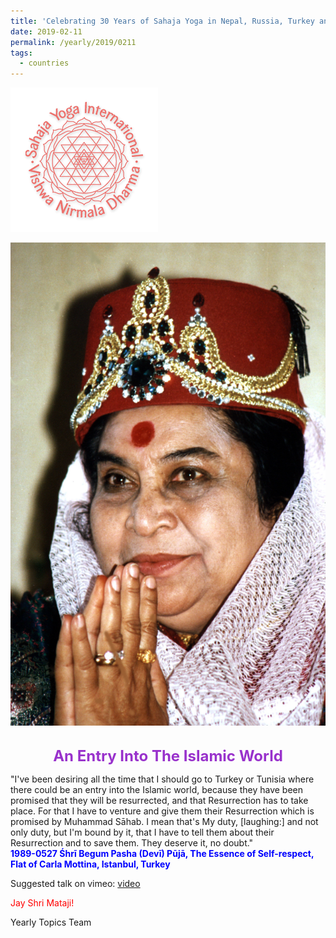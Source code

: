 ```yaml
---
title: 'Celebrating 30 Years of Sahaja Yoga in Nepal, Russia, Turkey and Ukraine, Post 4'
date: 2019-02-11
permalink: /yearly/2019/0211
tags:
  - countries
---
```


![PICTURE 9](/images/image9.png)

<div style="text-align: center"><img src="/images/image21.png" /></div>

<br>
<p style="color:DarkOrchid; text-align:center">
<font size="+2"><b>An Entry Into The Islamic World</b><br></font>
</p>

<p>
"I've been desiring all the time that I should go to Turkey or Tunisia where there could be an entry into the Islamic world, because they have been promised that they will be resurrected, and that Resurrection has to take place. For that I have to venture and give them their Resurrection which is promised by Muhammad Sāhab. I mean that's My duty, [laughing:] and not only duty, but I'm bound by it, that I have to tell them about their Resurrection and to save them. They deserve it, no doubt."<br>
<font color="blue"><b>1989-0527 Śhrī Begum Pasha (Devī) Pūjā, The Essence of Self-respect, Flat of Carla Mottina, Istanbul, Turkey</b></font><br>
</p>

Suggested talk on vimeo: <a href="https://vimeo.com/556771679"> video</a>

<p style="color:red;">Jay Shri Mataji!<br></p>

Yearly Topics Team